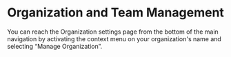 # Organization and Team Management

You can reach the Organization settings page from the bottom of the main navigation by activating the context menu on your
organization's name and selecting “Manage Organization”.


